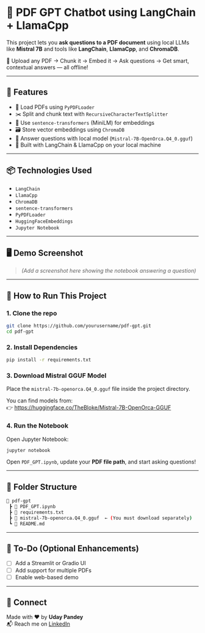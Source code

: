 
# 🧠 PDF GPT Chatbot using LangChain + LlamaCpp

This project lets you **ask questions to a PDF document** using local LLMs like **Mistral 7B** and tools like **LangChain**, **LlamaCpp**, and **ChromaDB**.

🚀 Upload any PDF → Chunk it → Embed it → Ask questions → Get smart, contextual answers — all offline!

---

## 🔧 Features

- 📄 Load PDFs using `PyPDFLoader`
- ✂️ Split and chunk text with `RecursiveCharacterTextSplitter`
- 🧠 Use `sentence-transformers` (MiniLM) for embeddings
- 🗃️ Store vector embeddings using `ChromaDB`
- 🤖 Answer questions with local model (`Mistral-7B-OpenOrca.Q4_0.gguf`)
- 🧾 Built with LangChain & LlamaCpp on your local machine

---

## 📦 Technologies Used

- `LangChain`
- `LlamaCpp`
- `ChromaDB`
- `sentence-transformers`
- `PyPDFLoader`
- `HuggingFaceEmbeddings`
- `Jupyter Notebook`

---

## 🖥️ Demo Screenshot

> *(Add a screenshot here showing the notebook answering a question)*

---

## 🧪 How to Run This Project

### 1. Clone the repo

```bash
git clone https://github.com/yourusername/pdf-gpt.git
cd pdf-gpt
```

### 2. Install Dependencies

```bash
pip install -r requirements.txt
```

### 3. Download Mistral GGUF Model

Place the `mistral-7b-openorca.Q4_0.gguf` file inside the project directory.

You can find models from:  
👉 https://huggingface.co/TheBloke/Mistral-7B-OpenOrca-GGUF

### 4. Run the Notebook

Open Jupyter Notebook:

```bash
jupyter notebook
```

Open `PDF_GPT.ipynb`, update your **PDF file path**, and start asking questions!

---

## 📁 Folder Structure

```bash
📁 pdf-gpt
 ┣ 📄 PDF_GPT.ipynb
 ┣ 📄 requirements.txt
 ┣ 📄 mistral-7b-openorca.Q4_0.gguf  ← (You must download separately)
 ┗ 📄 README.md
```

---

## 📌 To-Do (Optional Enhancements)

- [ ] Add a Streamlit or Gradio UI
- [ ] Add support for multiple PDFs
- [ ] Enable web-based demo

---

## 📢 Connect

Made with ❤️ by **Uday Pandey**  
📬 Reach me on [LinkedIn](https://linkedin.com/in/uday-pandey)
